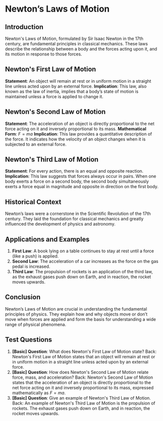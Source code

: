 # Newton’s Laws of Motion

## Introduction
Newton's Laws of Motion, formulated by Sir Isaac Newton in the 17th century, are fundamental principles in classical mechanics. These laws describe the relationship between a body and the forces acting upon it, and its motion in response to those forces.

## Newton's First Law of Motion
**Statement**: An object will remain at rest or in uniform motion in a straight line unless acted upon by an external force.
**Implication**: This law, also known as the law of inertia, implies that a body’s state of motion is maintained unless a force is applied to change it.

## Newton's Second Law of Motion
**Statement**: The acceleration of an object is directly proportional to the net force acting on it and inversely proportional to its mass.
**Mathematical Form**: $F = ma$
**Implication**: This law provides a quantitative description of the force. It indicates how the velocity of an object changes when it is subjected to an external force.

## Newton's Third Law of Motion
**Statement**: For every action, there is an equal and opposite reaction.
**Implication**: This law suggests that forces always occur in pairs. When one body exerts a force on a second body, the second body simultaneously exerts a force equal in magnitude and opposite in direction on the first body.

## Historical Context
Newton’s laws were a cornerstone in the Scientific Revolution of the 17th century. They laid the foundation for classical mechanics and greatly influenced the development of physics and astronomy. 

## Applications and Examples
1. **First Law**: A book lying on a table continues to stay at rest until a force (like a push) is applied.
2. **Second Law**: The acceleration of a car increases as the force on the gas pedal is increased.
3. **Third Law**: The propulsion of rockets is an application of the third law, as the exhaust gases push down on Earth, and in reaction, the rocket moves upwards.

## Conclusion
Newton’s Laws of Motion are crucial in understanding the fundamental principles of physics. They explain how and why objects move or don’t move when forces are applied and form the basis for understanding a wide range of physical phenomena.

## Test Questions
1. **[Basic] Question**: What does Newton's First Law of Motion state? Back: Newton's First Law of Motion states that an object will remain at rest or in uniform motion in a straight line unless acted upon by an external force.
2. **[Basic] Question**: How does Newton's Second Law of Motion relate force, mass, and acceleration? Back: Newton's Second Law of Motion states that the acceleration of an object is directly proportional to the net force acting on it and inversely proportional to its mass, expressed mathematically as $F = ma$.
3. **[Basic] Question**: Give an example of Newton's Third Law of Motion. Back: An example of Newton's Third Law of Motion is the propulsion of rockets. The exhaust gases push down on Earth, and in reaction, the rocket moves upwards.